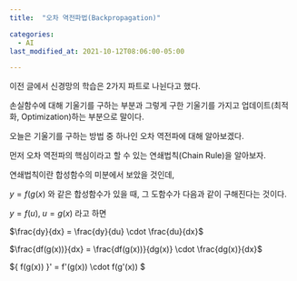 ```yaml
---
title:  "오차 역전파법(Backpropagation)"

categories:
  - AI
last_modified_at: 2021-10-12T08:06:00-05:00

---
```




이전 글에서 신경망의 학습은 2가지 파트로 나뉜다고 했다. 

손실함수에 대해 기울기를 구하는 부분과 그렇게 구한 기울기를 가지고 업데이트(최적화, Optimization)하는 부분으로 말이다.

오늘은 기울기를 구하는 방법 중 하나인 오차 역전파에 대해 알아보겠다. 

먼저 오차 역전파의 핵심이라고 할 수 있는 연쇄법칙(Chain Rule)을 알아보자.

연쇄법칙이란 합성함수의 미분에서 보았을 것인데, 

$y = f(g(x)$ 와 같은 합성함수가 있을 때, 그 도함수가 다음과 같이 구해진다는 것이다.

$y = f(u), \; u = g(x)$ 라고 하면

$\frac{dy}{dx} = \frac{dy}{du} \cdot \frac{du}{dx}$

$\frac{df(g(x))}{dx} = \frac{df(g(x))}{dg(x)} \cdot \frac{dg(x)}{dx}$

$\{ f(g(x)) \}' = f'(g(x)) \cdot f(g'(x)) $








